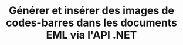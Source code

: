 ---
############################# Static ############################
layout: "auto-gen-gist"
draft: false
path: "fr/assembly/net/barcode/eml/"
otherformats: PDF HTML XPS TIFF MHTML TXT XAML EPUB SVG PS PCL XML OXPS MD EMLX MSG 

############################# Head ############################
head_title: "Créer et ajouter des images de codes-barres dans des documents et des e-mails via .NET"
head_description: "L'API GroupDocs.Assembly .NET permet aux développeurs de générer et d'insérer dynamiquement des images de codes à barres dans des documents (PDF DOC, DOCX, RTF, XLSX, CSV, PPTX) et des messages électroniques en toute simplicité."

############################# Header ############################
title: "Générer et insérer des images de codes-barres dans les documents EML via l'API .NET"
description: "GroupDocs.Assembly .NET fournit une prise en charge complète de la création, de l'édition et de l'ajout dynamiques d'images de codes-barres dans les documents EML à l'aide de l'API C# et VB.NET."

######################### Download Button #######################
button:
    enable: true

############################# About ############################
about:
    enable: true
    title: "Comment effectuer la génération d'images de codes-barres dans des documents ?"
    content: |
       Cette page aidera les utilisateurs à comprendre et à apprendre comment générer et insérer dynamiquement des images de codes-barres dans leurs documents et messages électroniques dans C #, ASP.NET et d'autres applications liées à .NET. GroupDocs.Assembly .NET est une API très puissante qui donne aux utilisateurs la possibilité d'automatiser et de générer des rapports dans de nombreux formats de fichiers à l'intérieur de leurs propres applications .NET sans aucune dépendance externe. Il prend en charge certains formats de fichiers très courants tels que PDF, HTML, e-mail Outlook, Microsoft Office Word, feuilles de calcul Excel, présentations PowerPoint et diapositives. Il prend entièrement en charge certaines symbologies de codes à barres linéaires et 2D courantes. Vous pouvez également personnaliser facilement la taille de l'image du code-barres, les couleurs d'avant et d'arrière-plan, la police et l'emplacement du texte du code-barres, définir la résolution de l'image du code-barres, etc. Il prend également en charge la création de documents personnalisés à partir de modèles et de données obtenues à partir de diverses sources telles que des bases de données, XML, JSON, OData, des objets, etc. 

############################# content ############################
steps:
    enable: true
    block:
    - title_left: "Génération de codes-barres dans les documents EML via .NET"
      content_left: |
       GroupDocs.Assembly .NET fournit une prise en charge complète pour l'ajout et la gestion des codes-barres dans les documents EML. L'exemple de code C# .NET suivant montre comment générer et insérer des images de code-barres dans un document EML. 

      title_right: "Comment utiliser les images de codes-barres dans EML"
      content_right: |
       * Créez une instance de [DocumentAssembler](https://apireference.groupdocs.com/assembly/net/groupdocs.assembly/documentassembler)
       * Appelez la méthode [AssembleDocument](https://apireference.groupdocs.com/assembly/net/groupdocs.assembly.documentassembler/assembledocument/methods/1) avec les paramètres suivants
           * Stream pour lire un modèle de document.
           * Stream pour écrire le document résultant.
           * Options supplémentaires pour le chargement et l'enregistrement de documents.
           * Informations sur les objets de source de données.

      gisthash: "8576f622912b355ce69966077033dcac"
      gistfile: "generate_barcodes_in_spreadsheets.cs"

    - title_left: "Définir la résolution de l'image du code-barres dans EML via .NET"
      content_left: |
       GroupDocs.Assembly .NET fournit une prise en charge complète pour l'ajout et la gestion des codes-barres dans les documents EML. Vous pouvez facilement définir la résolution du code-barres avec seulement quelques lignes de code. Le code suivant permet aux utilisateurs de définir la résolution horizontale et verticale sur 300 DPI. 

      title_right: "Résolution améliorée des codes-barres dans EML"
      content_right: |
       * Créez une instance de [DocumentAssembler](https://apireference.groupdocs.com/assembly/net/groupdocs.assembly/documentassembler)
       * Appelez la méthode BarcodeSettings.Resolution pour définir la résolution de l'image du code-barres sur 300 DPI.

      gisthash: "9d8d743bd67b4bce5a4a7f1250deef26"
      gistfile: "set_barcode_image_resolution.cs"
      

    - title_left: "Configuration requise"
      content_left: |
       Les API GroupDocs.Assembly .NET sont prises en charge sur toutes les principales plateformes et systèmes d'exploitation. Pour un guide complet de la configuration système requise, veuillez visiter [configuration système](https://docs.groupdocs.com/assembly/net/system-requirements/) Avant d'exécuter le code ci-dessous, assurez-vous que les conditions préalables suivantes sont installées sur votre système:
        * Systèmes d'exploitation : Microsoft Windows, Linux, MacOS
        * Environnement de développement : Visual Studio, Xamarin, MonoDevelop etc.
        * Frameworks : .NET Framework, .NET Standard, .NET Core, Mono
        * Obtenez la dernière version des API GroupDocs.Assembly .NET à partir de [NuGet](https://www.nuget.org/packages/GroupDocs.Assembly/)
        
      title_right: "Pourquoi utiliser GroupDocs.Assembly"
      content_right: |
        * Autoriser les utilisateurs à créer des documents personnalisés à partir de modèles.
        * Aucun logiciel supplémentaire n'est requis pour créer et automatiser des documents
        * Possibilité de générer un document de sortie basé sur la source de données
        * Insérer dynamiquement le contenu du document dans le rapport
        * Joindre dynamiquement des pièces jointes aux e-mails et insérer des hyperliens dans les rapports
        * Suppression automatique des paragraphes vides
        * Prise en charge complète de plusieurs formats de données
        * Prise en charge des pièces jointes dynamiques

demos:
    enable: true


more_formats:
    enable: true


back_to_top:
    enable: true
---